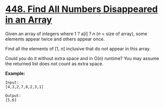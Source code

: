 # [448. Find All Numbers Disappeared in an Array](https://leetcode.com/problems/find-all-numbers-disappeared-in-an-array/)

Given an array of integers where 1 ? a[i] ? _n_ (_n_ = size of array), some elements appear twice and others appear once.

Find all the elements of [1, *n*] inclusive that do not appear in this array.

Could you do it without extra space and in O(_n_) runtime? You may assume the returned list does not count as extra space.

**Example:**

    Input:
    [4,3,2,7,8,2,3,1]

    Output:
    [5,6]
